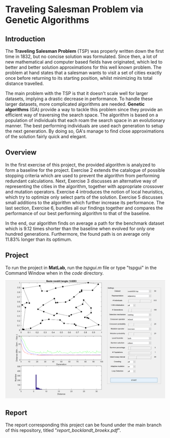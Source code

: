 # Traveling Salesman Problem via Genetic Algorithms
## Introduction

The **Traveling Salesman Problem** (TSP) was properly written down the first time in 1832, but no concise solution was formulated. Since then, a lot of new mathematical and computer based fields have originated, which led to better and better solution approximations for this well known problem. The problem at hand states that a salesman wants to visit a set of cities exactly once before returning to its starting position, whilst minimizing its total distance travelled.

The main problem with the TSP is that it doesn't scale well for larger datasets, implying a drastic decrease in performance. To handle these larger datasets, more complicated algorithms are needed. **Genetic algorithms** (GA) provide a way to tackle this problem since they provide an efficient way of traversing the search space. The algorithm is based on a population of individuals that each roam the search space in an evolutionary manner. The best performing individuals are used each generation to setup the next generation. By doing so, GA's manage to find close approximations of the solution fairly quick and elegant.

## Overview

In the first exercise of this project, the provided algorithm is analyzed to form a baseline for the project. Exercise 2 extends the catalogue of possible stopping criteria which are used to prevent the algorithm from performing redundant calculations. Next, Exercise 3 discusses an alternative way of representing the cities in the algorithm, together with appropriate crossover and mutation operators. Exercise 4 introduces the notion of local heuristics, which try to optimize only select parts of the solution. Exercise 5 discusses small additions to the algorithm which further increase its performance. The last section, Exercise 6, bundles all our findings together and compares the performance of our best performing algorithm to that of the baseline. 

In the end, our algorithm finds on average a path for the benchmark dataset which is 9.12 times shorter than the baseline when evolved for only one hundred generations. Furthermore, the found path is on average only 11.83% longer than its optimum.

## Project

To run the project in **MatLab**, run the *tspgui.m* file or type "tspgui" in the Command Window when in the *code* directory.

<p align="center">
  <img src="https://github.com/RubenPants/TravelingSalesmanProblem/blob/master/program.png"/>
</p>

## Report

The report corresponding this project can be found under the main branch of this repository, titled "*report_bocklandt_broekx.pdf*".
